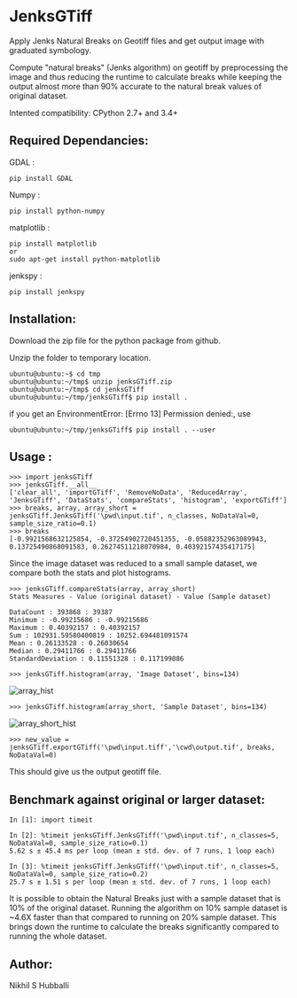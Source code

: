 JenksGTiff
============================

Apply Jenks Natural Breaks on Geotiff files and get output image with graduated symbology.

Compute "natural breaks" (Jenks algorithm) on geotiff by preprocessing the image and thus reducing the runtime to calculate breaks while keeping the output almost more than 90% accurate to the natural break values of original dataset.

Intented compatibility: CPython 2.7+ and 3.4+

Required Dependancies:
---------------------

GDAL :

    pip install GDAL
    
Numpy :

    pip install python-numpy
    
matplotlib :

    pip install matplotlib
    or    
    sudo apt-get install python-matplotlib
    
jenkspy : 
      
    pip install jenkspy
  

Installation:
-------------

Download the zip file for the python package from github.

Unzip the folder to temporary location. 

    ubuntu@ubuntu:~$ cd tmp    
    ubuntu@ubuntu:~/tmp$ unzip jenksGTiff.zip    
    ubuntu@ubuntu:~/tmp$ cd jenksGTiff    
    ubuntu@ubuntu:~/tmp/jenksGTiff$ pip install .
   
if you get an EnvironmentError: [Errno 13] Permission denied:, use

    ubuntu@ubuntu:~/tmp/jenksGTiff$ pip install . --user

Usage :
-------

    >>> import jenksGTiff
    >>> jenksGTiff.__all__
    ['clear_all', 'importGTiff', 'RemoveNoData', 'ReducedArray', 'JenksGTiff', 'DataStats', 'compareStats', 'histogram', 'exportGTiff']
    >>> breaks, array, array_short = jenksGTiff.JenksGTiff('\pwd\input.tif', n_classes, NoDataVal=0, sample_size_ratio=0.1)
    >>> breaks
    [-0.9921568632125854, -0.37254902720451355, -0.05882352963089943, 0.13725490868091583, 0.26274511218070984, 0.40392157435417175]
  
Since the image dataset was reduced to a small sample dataset, we compare both the stats and plot histograms.

    >>> jenksGTiff.compareStats(array, array_short)
    Stats Measures - Value (original dataset) - Value (Sample dataset) 
    
    DataCount : 393868 : 39387
    Minimum : -0.99215686 : -0.99215686
    Maximum : 0.40392157 : 0.40392157
    Sum : 102931.59580400819 : 10252.694481091574
    Mean : 0.26133528 : 0.26030654
    Median : 0.29411766 : 0.29411766
    StandardDeviation : 0.11551328 : 0.117199086
    
    >>> jenksGTiff.histogram(array, 'Image Dataset', bins=134)
    
![array_hist](https://user-images.githubusercontent.com/12356414/39952142-2fe02b80-55af-11e8-9d53-a7201bd21e44.png)

    >>> jenksGTiff.histogram(array_short, 'Sample Dataset', bins=134)
![array_short_hist](https://user-images.githubusercontent.com/12356414/39952179-96a00476-55af-11e8-98d1-45b0842bdcdb.png)

    >>> new_value = jenksGTiff.exportGTiff('\pwd\input.tiff','\cwd\output.tif', breaks, NoDataVal=0)
    
This should give us the output geotiff file. 

Benchmark against original or larger dataset:
---------------------------------------------

    In [1]: import timeit
    
    In [2]: %timeit jenksGTiff.JenksGTiff('\pwd\input.tif', n_classes=5, NoDataVal=0, sample_size_ratio=0.1)
    5.62 s ± 45.4 ms per loop (mean ± std. dev. of 7 runs, 1 loop each)
    
    In [3]: %timeit jenksGTiff.JenksGTiff('\pwd\input.tif', n_classes=5, NoDataVal=0, sample_size_ratio=0.2)
    25.7 s ± 1.51 s per loop (mean ± std. dev. of 7 runs, 1 loop each)

It is possible to obtain the Natural Breaks just with a sample dataset that is 10% of the original dataset. Running the algorithm on 10% sample dataset is ~4.6X faster than that compared to running on 20% sample dataset. This brings down the runtime to calculate the breaks significantly compared to running the whole dataset.


    
Author:
-------
Nikhil S Hubballi
    
